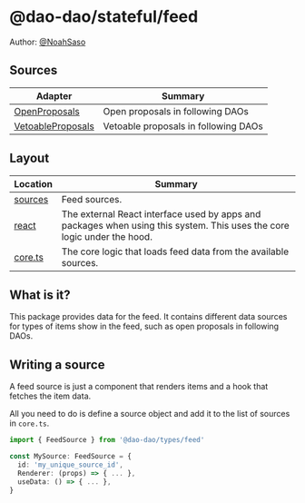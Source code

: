 # @dao-dao/stateful/feed

Author: [@NoahSaso](https://github.com/NoahSaso)

## Sources

| Adapter                                          | Summary                              |
| ------------------------------------------------ | ------------------------------------ |
| [OpenProposals](./sources/OpenProposals)         | Open proposals in following DAOs     |
| [VetoableProposals](./sources/VetoableProposals) | Vetoable proposals in following DAOs |

## Layout

| Location             | Summary                                                                                                                 |
| -------------------- | ----------------------------------------------------------------------------------------------------------------------- |
| [sources](./sources) | Feed sources.                                                                                                           |
| [react](./react)     | The external React interface used by apps and packages when using this system. This uses the core logic under the hood. |
| [core.ts](./core.ts) | The core logic that loads feed data from the available sources.                                                         |

## What is it?

This package provides data for the feed. It contains different data sources for
types of items show in the feed, such as open proposals in following DAOs.

## Writing a source

A feed source is just a component that renders items and a hook that fetches the
item data.

All you need to do is define a source object and add it to the list of sources
in `core.ts`.

```ts
import { FeedSource } from '@dao-dao/types/feed'

const MySource: FeedSource = {
  id: 'my_unique_source_id',
  Renderer: (props) => { ... },
  useData: () => { ... },
}
```
